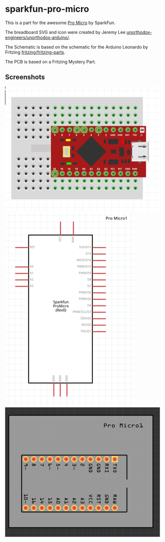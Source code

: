 # sparkfun-pro-micro
This is a part for the awesome [Pro Micro](https://github.com/sparkfun/Pro_Micro) by SparkFun.


The breadboard SVG and icon were created by Jeremy Lee  [unorthodox-engineers/unorthodox-arduino/](https://github.com/unorthodox-engineers/unorthodox-arduino/).

The Schematic is based on the schematic for the Arduino Leonardo by Fritzing [fritzing/fritzing-parts](https://github.com/fritzing/fritzing-parts/).

The PCB is based on a Fritzing Mystery Part.

## Screenshots
![breadboard view](screenshot_breadboard.png) ![schematic view](screenshot_schematic.png) ![pcb](screenshot_pcb.png)

